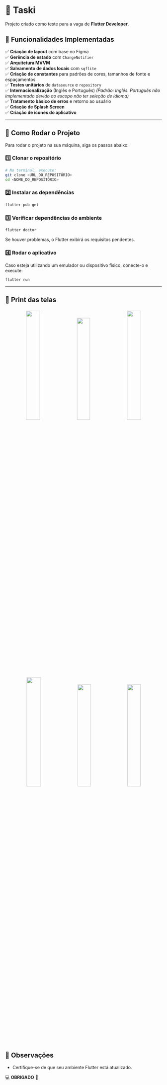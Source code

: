 # 📝 Taski

Projeto criado como teste para a vaga de **Flutter Developer**.

## 📌 Funcionalidades Implementadas

✅ **Criação de layout** com base no Figma  
✅ **Gerência de estado** com `ChangeNotifier`  
✅ **Arquitetura MVVM**  
✅ **Salvamento de dados locais** com `sqflite`  
✅ **Criação de constantes** para padrões de cores, tamanhos de fonte e espaçamentos  
✅ **Testes unitários** de `datasource` e `repository`  
✅ **Internacionalização** (Inglês e Português) *(Padrão: Inglês. Português não implementado devido ao escopo não ter seleção de idioma)*  
✅ **Tratamento básico de erros** e retorno ao usuário  
✅ **Criação de Splash Screen**  
✅ **Criação de ícones do aplicativo**  

---

## 🚀 Como Rodar o Projeto

Para rodar o projeto na sua máquina, siga os passos abaixo:

### 1️⃣ Clonar o repositório
```sh
# No terminal, execute:
git clone <URL_DO_REPOSITÓRIO>
cd <NOME_DO_REPOSITÓRIO>
```

### 2️⃣ Instalar as dependências
```sh
flutter pub get
```

### 3️⃣ Verificar dependências do ambiente
```sh
flutter doctor
```
Se houver problemas, o Flutter exibirá os requisitos pendentes.

### 4️⃣ Rodar o aplicativo
Caso esteja utilizando um emulador ou dispositivo físico, conecte-o e execute:
```sh
flutter run
```

---

## 📱 Print das telas

<p align="center">
  <img src="https://github.com/user-attachments/assets/c810a319-3015-49d9-b1b1-e1bd225ec32b" width="30%" style="margin: 5px;" />
  <img src="https://github.com/user-attachments/assets/c0e1b630-4ccf-4a42-870b-b25471971f1b" width="29%" style="margin: 5px;" />
  <img src="https://github.com/user-attachments/assets/7b9736b9-de6f-4ad9-91e0-35f6552ce1a9" width="30%" style="margin: 5px;" />
  <br>
  <img src="https://github.com/user-attachments/assets/a047a191-b48a-4f25-8cd6-9326a069aec9" width="30%" style="margin: 5px;" />
  <img src="https://github.com/user-attachments/assets/820ea03b-e816-4c1f-8cdb-f033c133836c" width="29%" style="margin: 5px;" />
  <img src="https://github.com/user-attachments/assets/0d2e94c5-1546-4aa6-934b-14d67c33c021" width="29%" style="margin: 5px;" />
</p>


## 📌 Observações
- Certifique-se de que seu ambiente Flutter está atualizado.

💻 **OBRIGADO** 🚀

